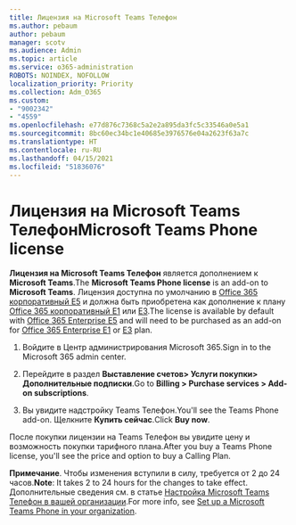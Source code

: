 ```yaml
---
title: Лицензия на Microsoft Teams Телефон
ms.author: pebaum
author: pebaum
manager: scotv
ms.audience: Admin
ms.topic: article
ms.service: o365-administration
ROBOTS: NOINDEX, NOFOLLOW
localization_priority: Priority
ms.collection: Adm_O365
ms.custom:
- "9002342"
- "4559"
ms.openlocfilehash: e77d876c7368c5a2e2a895da3fc5c33546a0e5a1
ms.sourcegitcommit: 8bc60ec34bc1e40685e3976576e04a2623f63a7c
ms.translationtype: HT
ms.contentlocale: ru-RU
ms.lasthandoff: 04/15/2021
ms.locfileid: "51836076"
---
```

# <a name="microsoft-teams-phone-license"></a><span data-ttu-id="b2635-102">Лицензия на Microsoft Teams Телефон</span><span class="sxs-lookup"><span data-stu-id="b2635-102">Microsoft Teams Phone license</span></span>

<span data-ttu-id="b2635-103">**Лицензия на Microsoft Teams Телефон** является дополнением к **Microsoft Teams**.</span><span class="sxs-lookup"><span data-stu-id="b2635-103">The **Microsoft Teams Phone license** is an add-on to **Microsoft Teams**.</span></span> <span data-ttu-id="b2635-104">Лицензия доступна по умолчанию в [Office 365 корпоративный E5](https://www.microsoft.com/microsoft-365/business/office-365-enterprise-e5-business-software?rtc=1&activetab=pivot%3aoverviewtab) и должна быть приобретена как дополнение к плану [Office 365 корпоративный E1](https://products.office.com/business/office-365-enterprise-e1-business-software) или [E3](https://products.office.com/business/office-365-enterprise-e3-business-software).</span><span class="sxs-lookup"><span data-stu-id="b2635-104">The license is available by default with [Office 365 Enterprise E5](https://www.microsoft.com/microsoft-365/business/office-365-enterprise-e5-business-software?rtc=1&activetab=pivot%3aoverviewtab) and will need to be purchased as an add-on for [Office 365 Enterprise E1](https://products.office.com/business/office-365-enterprise-e1-business-software) or [E3](https://products.office.com/business/office-365-enterprise-e3-business-software) plan.</span></span>

1. <span data-ttu-id="b2635-105">Войдите в Центр администрирования Microsoft 365.</span><span class="sxs-lookup"><span data-stu-id="b2635-105">Sign in to the Microsoft 365 admin center.</span></span>

2. <span data-ttu-id="b2635-106">Перейдите в раздел **Выставление счетов> Услуги покупки> Дополнительные подписки**.</span><span class="sxs-lookup"><span data-stu-id="b2635-106">Go to **Billing > Purchase services > Add-on subscriptions**.</span></span> 

3. <span data-ttu-id="b2635-107">Вы увидите надстройку Teams Телефон.</span><span class="sxs-lookup"><span data-stu-id="b2635-107">You'll see the Teams Phone add-on.</span></span> <span data-ttu-id="b2635-108">Щелкните **Купить сейчас**.</span><span class="sxs-lookup"><span data-stu-id="b2635-108">Click **Buy now**.</span></span>

<span data-ttu-id="b2635-109">После покупки лицензии на Teams Телефон вы увидите цену и возможность покупки тарифного плана.</span><span class="sxs-lookup"><span data-stu-id="b2635-109">After you buy a Teams Phone license, you'll see the price and option to buy a Calling Plan.</span></span>

<span data-ttu-id="b2635-110">**Примечание**. Чтобы изменения вступили в силу, требуется от 2 до 24 часов.</span><span class="sxs-lookup"><span data-stu-id="b2635-110">**Note**: It takes 2 to 24 hours for the changes to take effect.</span></span> <span data-ttu-id="b2635-111">Дополнительные сведения см. в статье [Настройка Microsoft Teams Телефон в вашей организации](https://docs.microsoft.com/MicrosoftTeams/setting-up-your-phone-system).</span><span class="sxs-lookup"><span data-stu-id="b2635-111">For more info, see [Set up a Microsoft Teams Phone in your organization](https://docs.microsoft.com/MicrosoftTeams/setting-up-your-phone-system).</span></span> 

